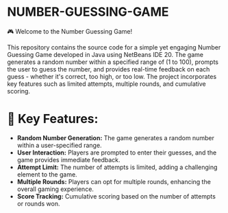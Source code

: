 # NUMBER-GUESSING-GAME

🎮 Welcome to the Number Guessing Game!

This repository contains the source code for a simple yet engaging Number Guessing Game developed in Java using NetBeans IDE 20. The game generates a random number within a specified range of (1 to 100), prompts the user to guess the number, and provides real-time feedback on each guess - whether it's correct, too high, or too low. The project incorporates key features such as limited attempts, multiple rounds, and cumulative scoring.

# 🔧 Key Features:

* **Random Number Generation:** The game generates a random number within a user-specified range.
* **User Interaction:** Players are prompted to enter their guesses, and the game provides immediate feedback.
* **Attempt Limit:** The number of attempts is limited, adding a challenging element to the game.
* **Multiple Rounds:** Players can opt for multiple rounds, enhancing the overall gaming experience.
* **Score Tracking:** Cumulative scoring based on the number of attempts or rounds won.
